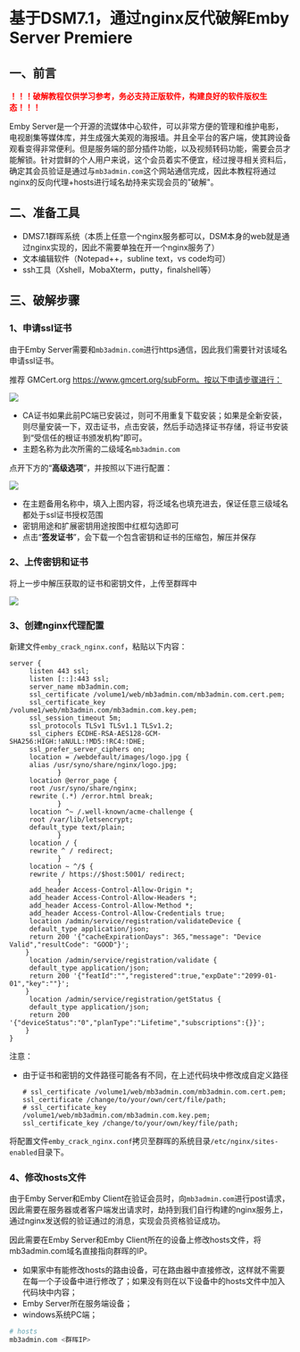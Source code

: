 # 基于DSM7.1，通过nginx反代破解Emby Server Premiere

## 一、前言

**<font color="red">！！！破解教程仅供学习参考，务必支持正版软件，构建良好的软件版权生态！！！</font>**

Emby Server是一个开源的流媒体中心软件，可以非常方便的管理和维护电影，电视剧集等媒体库，并生成强大美观的海报墙。并且全平台的客户端，使其跨设备观看变得非常便利。但是服务端的部分插件功能，以及视频转码功能，需要会员才能解锁。针对尝鲜的个人用户来说，这个会员着实不便宜，经过搜寻相关资料后，确定其会员验证是通过与`mb3admin.com`这个网站通信完成，因此本教程将通过nginx的反向代理+hosts进行域名劫持来实现会员的"破解"。

## 二、准备工具

* DMS7.1群晖系统（本质上任意一个nginx服务都可以，DSM本身的web就是通过nginx实现的，因此不需要单独在开一个nginx服务了）
* 文本编辑软件（Notepad++，subline text，vs code均可）
* ssh工具（Xshell，MobaXterm，putty，finalshell等）

## 三、破解步骤

### 1、申请ssl证书

由于Emby Server需要和`mb3admin.com`进行https通信，因此我们需要针对该域名申请ssl证书。

推荐 GMCert.org https://www.gmcert.org/subForm。按以下申请步骤进行：

![](https://user-images.githubusercontent.com/35327600/201810752-d921d035-c76d-439c-9160-e320a36af37d.jpg)

* CA证书如果此前PC端已安装过，则可不用重复下载安装；如果是全新安装，则尽量安装一下，双击证书，点击安装，然后手动选择证书存储，将证书安装到“受信任的根证书颁发机构”即可。
* 主题名称为此次所需的二级域名`mb3admin.com`

点开下方的“**高级选项**”，并按照以下进行配置：

![](https://user-images.githubusercontent.com/35327600/201813309-cc83b055-df1d-4b61-bda9-103939c7cc2c.png)

* 在主题备用名称中，填入上图内容，将泛域名也填充进去，保证任意三级域名都处于ssl证书授权范围
* 密钥用途和扩展密钥用途按图中红框勾选即可
* 点击“**签发证书**”，会下载一个包含密钥和证书的压缩包，解压并保存

### 2、上传密钥和证书

将上一步中解压获取的证书和密钥文件，上传至群晖中

![](https://user-images.githubusercontent.com/35327600/201814624-8bc428eb-1947-430f-a27a-2301ce7379d8.png)

### 3、创建nginx代理配置

新建文件`emby_crack_nginx.conf`，粘贴以下内容：

```nginx
server {
     listen 443 ssl;
     listen [::]:443 ssl;
     server_name mb3admin.com;
     ssl_certificate /volume1/web/mb3admin.com/mb3admin.com.cert.pem;
     ssl_certificate_key /volume1/web/mb3admin.com/mb3admin.com.key.pem;
     ssl_session_timeout 5m;
     ssl_protocols TLSv1 TLSv1.1 TLSv1.2;
     ssl_ciphers ECDHE-RSA-AES128-GCM-SHA256:HIGH:!aNULL:!MD5:!RC4:!DHE;
     ssl_prefer_server_ciphers on;
     location = /webdefault/images/logo.jpg {
     alias /usr/syno/share/nginx/logo.jpg;
            }
     location @error_page {
     root /usr/syno/share/nginx;
     rewrite (.*) /error.html break;
            }
     location ^~ /.well-known/acme-challenge {
     root /var/lib/letsencrypt;
     default_type text/plain;
            }
     location / {
     rewrite ^ / redirect;
            }
     location ~ ^/$ {
     rewrite / https://$host:5001/ redirect;
            }
     add_header Access-Control-Allow-Origin *;
     add_header Access-Control-Allow-Headers *;
     add_header Access-Control-Allow-Method *;
     add_header Access-Control-Allow-Credentials true;
     location /admin/service/registration/validateDevice {
     default_type application/json;
     return 200 '{"cacheExpirationDays": 365,"message": "Device Valid","resultCode": "GOOD"}';
    }
     location /admin/service/registration/validate {
     default_type application/json;
     return 200 '{"featId":"","registered":true,"expDate":"2099-01-01","key":""}';
    }
     location /admin/service/registration/getStatus {
     default_type application/json;
     return 200 '{"deviceStatus":"0","planType":"Lifetime","subscriptions":{}}';
    }
}
```

注意：

* 由于证书和密钥的文件路径可能各有不同，在上述代码块中修改成自定义路径

  ```nginx
  # ssl_certificate /volume1/web/mb3admin.com/mb3admin.com.cert.pem;
  ssl_certificate /change/to/your/own/cert/file/path;
  # ssl_certificate_key /volume1/web/mb3admin.com/mb3admin.com.key.pem;
  ssl_certificate_key /change/to/your/own/key/file/path;
  ```

将配置文件`emby_crack_nginx.conf`拷贝至群晖的系统目录`/etc/nginx/sites-enabled`目录下。


### 4、修改hosts文件

由于Emby Server和Emby Client在验证会员时，向`mb3admin.com`进行post请求，因此需要在服务器或者客户端发出请求时，劫持到我们自行构建的nginx服务上，通过nginx发送假的验证通过的消息，实现会员资格验证成功。

因此需要在Emby Server和Emby Client所在的设备上修改hosts文件，将mb3admin.com域名直接指向群晖的IP。

* 如果家中有能修改hosts的路由设备，可在路由器中直接修改，这样就不需要在每一个子设备中进行修改了；如果没有则在以下设备中的hosts文件中加入代码块中内容；
* Emby Server所在服务端设备；
* windows系统PC端；

```bash
# hosts
mb3admin.com <群晖IP>
```